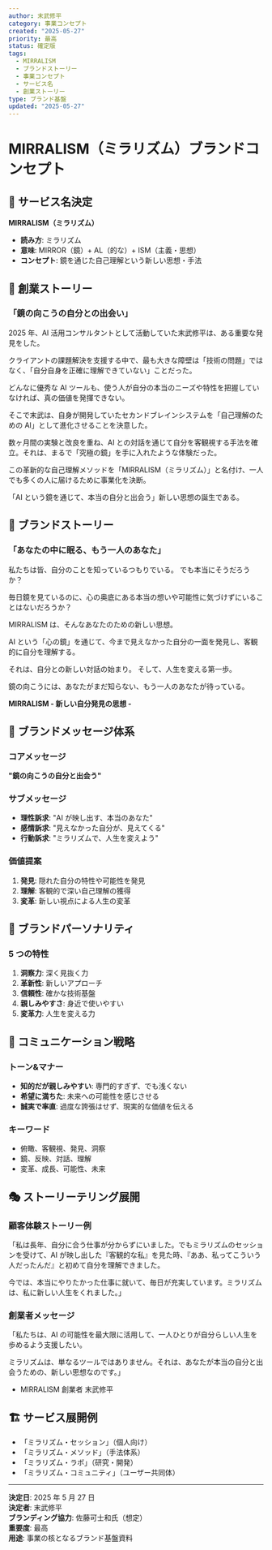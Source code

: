 ```yaml
---
author: 末武修平
category: 事業コンセプト
created: "2025-05-27"
priority: 最高
status: 確定版
tags:
  - MIRRALISM
  - ブランドストーリー
  - 事業コンセプト
  - サービス名
  - 創業ストーリー
type: ブランド基盤
updated: "2025-05-27"
---
```


# MIRRALISM（ミラリズム）ブランドコンセプト

## 🎯 **サービス名決定**

**MIRRALISM（ミラリズム）**

- **読み方**: ミラリズム
- **意味**: MIRROR（鏡）+ AL（的な）+ ISM（主義・思想）
- **コンセプト**: 鏡を通じた自己理解という新しい思想・手法

## 📖 **創業ストーリー**

### **「鏡の向こうの自分との出会い」**

2025 年、AI 活用コンサルタントとして活動していた末武修平は、ある重要な発見をした。

クライアントの課題解決を支援する中で、最も大きな障壁は「技術の問題」ではなく、「自分自身を正確に理解できていない」ことだった。

どんなに優秀な AI ツールも、使う人が自分の本当のニーズや特性を把握していなければ、真の価値を発揮できない。

そこで末武は、自身が開発していたセカンドブレインシステムを「自己理解のための AI」として進化させることを決意した。

数ヶ月間の実験と改良を重ね、AI との対話を通じて自分を客観視する手法を確立。それは、まるで「究極の鏡」を手に入れたような体験だった。

この革新的な自己理解メソッドを「MIRRALISM（ミラリズム）」と名付け、一人でも多くの人に届けるために事業化を決断。

「AI という鏡を通じて、本当の自分と出会う」新しい思想の誕生である。

## 🎯 **ブランドストーリー**

### **「あなたの中に眠る、もう一人のあなた」**

私たちは皆、自分のことを知っているつもりでいる。
でも本当にそうだろうか？

毎日鏡を見ているのに、心の奥底にある本当の想いや可能性に気づけずにいることはないだろうか？

MIRRALISM は、そんなあなたのための新しい思想。

AI という「心の鏡」を通じて、今まで見えなかった自分の一面を発見し、客観的に自分を理解する。

それは、自分との新しい対話の始まり。
そして、人生を変える第一歩。

鏡の向こうには、あなたがまだ知らない、もう一人のあなたが待っている。

**MIRRALISM - 新しい自分発見の思想 -**

## 🎨 **ブランドメッセージ体系**

### **コアメッセージ**

**"鏡の向こうの自分と出会う"**

### **サブメッセージ**

- **理性訴求**: "AI が映し出す、本当のあなた"
- **感情訴求**: "見えなかった自分が、見えてくる"
- **行動訴求**: "ミラリズムで、人生を変えよう"

### **価値提案**

1. **発見**: 隠れた自分の特性や可能性を発見
2. **理解**: 客観的で深い自己理解の獲得
3. **変革**: 新しい視点による人生の変革

## 🌟 **ブランドパーソナリティ**

### **5 つの特性**

1. **洞察力**: 深く見抜く力
2. **革新性**: 新しいアプローチ
3. **信頼性**: 確かな技術基盤
4. **親しみやすさ**: 身近で使いやすい
5. **変革力**: 人生を変える力

## 📢 **コミュニケーション戦略**

### **トーン&マナー**

- **知的だが親しみやすい**: 専門的すぎず、でも浅くない
- **希望に満ちた**: 未来への可能性を感じさせる
- **誠実で率直**: 過度な誇張はせず、現実的な価値を伝える

### **キーワード**

- 俯瞰、客観視、発見、洞察
- 鏡、反映、対話、理解
- 変革、成長、可能性、未来

## 🎭 **ストーリーテリング展開**

### **顧客体験ストーリー例**

「私は長年、自分に合う仕事が分からずにいました。でもミラリズムのセッションを受けて、AI が映し出した『客観的な私』を見た時、『ああ、私ってこういう人だったんだ』と初めて自分を理解できました。

今では、本当にやりたかった仕事に就いて、毎日が充実しています。ミラリズムは、私に新しい人生をくれました。」

### **創業者メッセージ**

「私たちは、AI の可能性を最大限に活用して、一人ひとりが自分らしい人生を歩めるよう支援したい。

ミラリズムは、単なるツールではありません。それは、あなたが本当の自分と出会うための、新しい思想なのです。」

- MIRRALISM 創業者 末武修平

## 🏗️ **サービス展開例**

- 「ミラリズム・セッション」（個人向け）
- 「ミラリズム・メソッド」（手法体系）
- 「ミラリズム・ラボ」（研究・開発）
- 「ミラリズム・コミュニティ」（ユーザー共同体）

---

**決定日**: 2025 年 5 月 27 日  
**決定者**: 末武修平  
**ブランディング協力**: 佐藤可士和氏（想定）  
**重要度**: 最高  
**用途**: 事業の核となるブランド基盤資料
